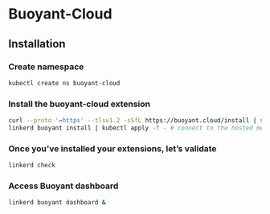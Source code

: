 # Buoyant-Cloud


## Installation

### Create namespace
```bash
kubectl create ns buoyant-cloud
```

### Install the buoyant-cloud extension
```bash
curl --proto '=https' --tlsv1.2 -sSfL https://buoyant.cloud/install | sh # get the installer
linkerd buoyant install | kubectl apply -f - # connect to the hosted metrics stack
```
### Once you’ve installed your extensions, let’s validate
```bash
linkerd check
```

### Access Buoyant dashboard
```bash
linkerd buoyant dashboard &
```
